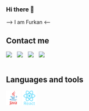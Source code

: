 ### Hi there 👋

--> I am Furkan <--

## Contact me
<p>
  <a href="mailto:furkan.iscn@gmail.com"><img width="30px" align="left" src="https://cdn.jsdelivr.net/npm/simple-icons@v3/icons/gmail.svg" /></a>
  <a href="mailto:furkan.iscn@outlook.com.tr"><img width="30px" align="left" src="https://cdn.jsdelivr.net/npm/simple-icons@v3/icons/microsoftoutlook.svg" /></a>
  <a href="https://linkedin.com/in/furkan-işcan-6b2298210/"><img width="30px" align="left" src="https://cdn.jsdelivr.net/npm/simple-icons@v3/icons/linkedin.svg" /></a>
  <a href="https://www.instagram.com/frkn_iscn/"><img width="30px" align="left" src="https://img.shields.io/badge/Gmail-black?style=for-the-badge&logo=gmail&logoColor=white" /></a>

</p>

<br />
<br />

## Languages and tools
<p align="left">

  <img src="https://raw.githubusercontent.com/devicons/devicon/master/icons/java/java-original-wordmark.svg" width="40" height="40" />
  <img src="https://raw.githubusercontent.com/devicons/devicon/master/icons/react/react-original-wordmark.svg" width="40" height="40" />

</p>

